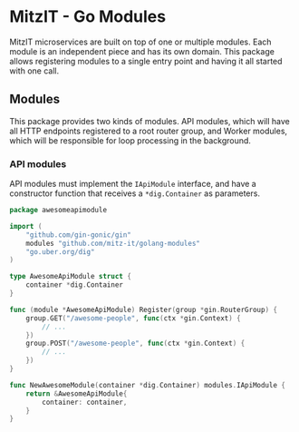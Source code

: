 # MitzIT - Go Modules

MitzIT microservices are built on top of one or multiple modules. Each module is an independent piece and has its own domain. This package allows registering modules to a single entry point and having it all started with one call.

## Modules

This package provides two kinds of modules. API modules, which will have all HTTP endpoints registered to a root router group, and Worker modules, which will be responsible for loop processing in the background.

### API modules

API modules must implement the `IApiModule` interface, and have a constructor function that receives a `*dig.Container` as parameters.

```go
package awesomeapimodule

import (
	"github.com/gin-gonic/gin"
	modules "github.com/mitz-it/golang-modules"
	"go.uber.org/dig"
)

type AwesomeApiModule struct {
	container *dig.Container
}

func (module *AwesomeApiModule) Register(group *gin.RouterGroup) {
	group.GET("/awesome-people", func(ctx *gin.Context) {
		// ...
	})
	group.POST("/awesome-people", func(ctx *gin.Context) {
		// ...
	})
}

func NewAwesomeModule(container *dig.Container) modules.IApiModule {
	return &AwesomeApiModule{
		container: container,
	}
}
```